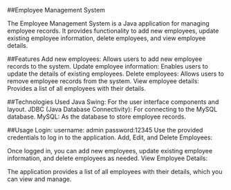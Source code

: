 ##Employee Management System

The Employee Management System is a Java application for managing employee records. It provides functionality to add new employees, update existing employee information, delete employees, and view employee details.

##Features
Add new employees: Allows users to add new employee records to the system.
Update employee information: Enables users to update the details of existing employees.
Delete employees: Allows users to remove employee records from the system.
View employee details: Provides a list of all employees with their details.

##Technologies Used
Java Swing: For the user interface components and layout.
JDBC (Java Database Connectivity): For connecting to the MySQL database.
MySQL: As the database to store employee records.

##Usage
Login:
username: admin
password:12345
Use the provided credentials to log in to the application.
Add, Edit, and Delete Employees:

Once logged in, you can add new employees, update existing employee information, and delete employees as needed.
View Employee Details:

The application provides a list of all employees with their details, which you can view and manage.

